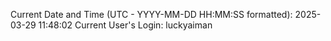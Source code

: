 Current Date and Time (UTC - YYYY-MM-DD HH:MM:SS formatted): 2025-03-29 11:48:02
Current User's Login: luckyaiman
